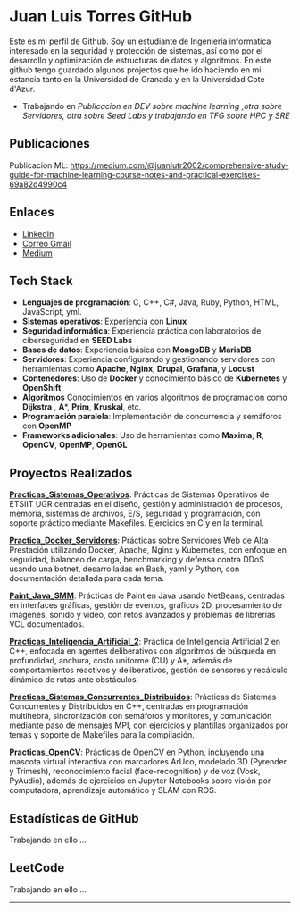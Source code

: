 # Juan Luis Torres GitHub

Este es mi perfil de Github. Soy un estudiante de Ingeniería informatica interesado en la seguridad y protección de sistemas, así como por el desarrollo y optimización de estructuras de datos y algoritmos. En este github tengo guardado algunos projectos que he ido haciendo en mi estancia tanto en la Universidad de Granada y en la Universidad Cote d'Azur. 

- Trabajando en *Publicacion en DEV sobre machine learning ,otra sobre Servidores, otra sobre Seed Labs y trabajando en TFG sobre HPC y SRE*


## Publicaciones

Publicacion ML: https://medium.com/@juanlutr2002/comprehensive-study-guide-for-machine-learning-course-notes-and-practical-exercises-69a82d4990c4

## Enlaces

- [LinkedIn](https://www.linkedin.com/in/juan-luis-torres-ramos-jltr)
- [Correo Gmail](mailto:juanlutr2002@gmail.com)
- [Medium](https://medium.com/@juanlutr2002)


## Tech Stack

- **Lenguajes de programación**: C, C++, C#, Java, Ruby, Python, HTML, JavaScript, yml.
- **Sistemas operativos**: Experiencia con **Linux**
- **Seguridad informática**: Experiencia práctica con laboratorios de ciberseguridad en **SEED Labs**
- **Bases de datos**: Experiencia básica con **MongoDB** y **MariaDB**
- **Servidores**: Experiencia configurando y gestionando servidores con herramientas como **Apache**, **Nginx**, **Drupal**, **Grafana**, y **Locust**
- **Contenedores**: Uso de **Docker** y conocimiento básico de **Kubernetes** y **OpenShift**
- **Algoritmos** Conocimientos en varios algoritmos de programacion como **Dijkstra** , **A***, **Prim**, **Kruskal**, etc. 
- **Programación paralela**: Implementación de concurrencia y semáforos con **OpenMP**
- **Frameworks adicionales**: Uso de herramientas como **Maxima**, **R**, **OpenCV**, **OpenMP**, **OpenGL**



## Proyectos Realizados

**[Practicas_Sistemas_Operativos](https://github.com/Torres08/Practicas_Sistemas_Operativos)**: Prácticas de Sistemas Operativos de ETSIIT UGR centradas en el diseño, gestión y administración de procesos, memoria, sistemas de archivos, E/S, seguridad y programación, con soporte práctico mediante Makefiles. Ejercicios en C y en la terminal.

**[Practica_Docker_Servidores](https://github.com/Torres08/Practica_Docker_Servidores)**: Prácticas sobre Servidores Web de Alta Prestación utilizando Docker, Apache, Nginx y Kubernetes, con enfoque en seguridad, balanceo de carga, benchmarking y defensa contra DDoS usando una botnet, desarrolladas en Bash, yaml y Python, con documentación detallada para cada tema.

**[Paint_Java_SMM](https://github.com/Torres08/Paint_Java_SMM)**: Prácticas de Paint en Java usando NetBeans, centradas en interfaces gráficas, gestión de eventos, gráficos 2D, procesamiento de imágenes, sonido y video, con retos avanzados y problemas de librerías VCL documentados.

**[Practicas_Inteligencia_Artificial_2](https://github.com/Torres08/Practicas_Inteligencia_Artificial_2)**: Práctica de Inteligencia Artificial 2 en C++, enfocada en agentes deliberativos con algoritmos de búsqueda en profundidad, anchura, costo uniforme (CU) y A*, además de comportamientos reactivos y deliberativos, gestión de sensores y recálculo dinámico de rutas ante obstáculos.

**[Practicas_Sistemas_Concurrentes_Distribuidos](https://github.com/Torres08/Practicas_Sistemas_Concurrentes_Distribuidos)**: Prácticas de Sistemas Concurrentes y Distribuidos en C++, centradas en programación multihebra, sincronización con semáforos y monitores, y comunicación mediante paso de mensajes MPI, con ejercicios y plantillas organizados por temas y soporte de Makefiles para la compilación.

**[Practicas_OpenCV](https://github.com/Torres08/Practicas_OpenCV)**: Prácticas de OpenCV en Python, incluyendo una mascota virtual interactiva con marcadores ArUco, modelado 3D (Pyrender y Trimesh), reconocimiento facial (face-recognition) y de voz (Vosk, PyAudio), además de ejercicios en Jupyter Notebooks sobre visión por computadora, aprendizaje automático y SLAM con ROS.




## Estadísticas de GitHub
Trabajando en ello ...

<!--
[![Top Langs](https://github-readme-stats.vercel.app/api/top-langs/?username=Torres08&hide=Jupyter%20Notebook)](https://github.com/anuraghazra/github-readme-stats)
![GitHub Stats](https://github-readme-stats.vercel.app/api?username=Torres08&show_icons=true&theme=radical&count_private=true) 
-->

## LeetCode
Trabajando en ello ...
<!-- ![LeetCode Stats](https://leetcard.jacoblin.cool/Torres314?theme=light&font=source_code_pro&ext=heatmap)-->  <!-- Reemplaza "Torres314" con tu nombre de usuario en LeetCode -->

---







